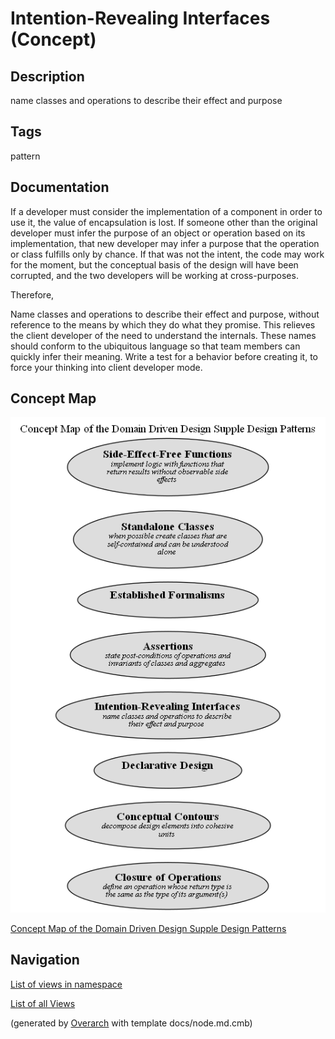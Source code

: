 
# Intention-Revealing Interfaces (Concept)
## Description
name classes and operations to describe their effect and purpose


## Tags
pattern

## Documentation
If a developer must consider the implementation of a component in order to use
it, the value of encapsulation is lost. If someone other than the original
developer must infer the purpose of an object or operation based on its
implementation, that new developer may infer a purpose that the operation or
class fulfills only by chance. If that was not the intent, the code may work
for the moment, but the conceptual basis of the design will have been
corrupted, and the two developers will be working at cross-purposes.

Therefore,

Name classes and operations to describe their effect and purpose, without
reference to the means by which they do what they promise. This relieves the
client developer of the need to understand the internals. These names should
conform to the ubiquitous language so that team members can quickly infer their
meaning. Write a test for a behavior before creating it, to force your thinking
into client developer mode.

## Concept Map
![Concept Map of the Domain Driven Design Supple Design Patterns](../../../software-development/domain-driven-design/supple-design/concept-view.png)

[Concept Map of the Domain Driven Design Supple Design Patterns](../../../software-development/domain-driven-design/supple-design/concept-view.md)


## Navigation
[List of views in namespace](./views-in-namespace.md)

[List of all Views](../../../views.md)


(generated by [Overarch](https://github.com/soulspace-org/overarch) with template docs/node.md.cmb)
